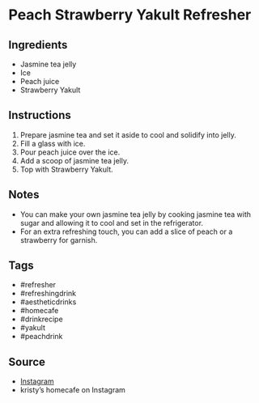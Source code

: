 # Peach Strawberry Yakult Refresher

## Ingredients

- Jasmine tea jelly
- Ice
- Peach juice
- Strawberry Yakult

## Instructions

1. Prepare jasmine tea and set it aside to cool and solidify into jelly.
2. Fill a glass with ice.
3. Pour peach juice over the ice.
4. Add a scoop of jasmine tea jelly.
5. Top with Strawberry Yakult.

## Notes

- You can make your own jasmine tea jelly by cooking jasmine tea with sugar and allowing it to cool and set in the refrigerator.
- For an extra refreshing touch, you can add a slice of peach or a strawberry for garnish.

## Tags

- #refresher
- #refreshingdrink
- #aestheticdrinks
- #homecafe
- #drinkrecipe
- #yakult
- #peachdrink

## Source

- [Instagram](https://www.instagram.com/p/C25KP37RcS7)
- kristy’s homecafe on Instagram